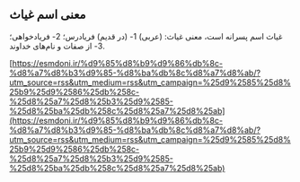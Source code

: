 ## معنی اسم غیاث


غیاث اسم پسرانه است، معنی غیاث: (عربی) 1- (در قدیم) فریادرس؛ 2- فریادخواهی؛ 3- از صفات و نام‌های خداوند.

[https://esmdoni.ir/%d9%85%d8%b9%d9%86%db%8c-%d8%a7%d8%b3%d9%85-%d8%ba%db%8c%d8%a7%d8%ab/?utm_source=rss&utm_medium=rss&utm_campaign=%25d9%2585%25d8%25b9%25d9%2586%25db%258c-%25d8%25a7%25d8%25b3%25d9%2585-%25d8%25ba%25db%258c%25d8%25a7%25d8%25ab](https://esmdoni.ir/%d9%85%d8%b9%d9%86%db%8c-%d8%a7%d8%b3%d9%85-%d8%ba%db%8c%d8%a7%d8%ab/?utm_source=rss&utm_medium=rss&utm_campaign=%25d9%2585%25d8%25b9%25d9%2586%25db%258c-%25d8%25a7%25d8%25b3%25d9%2585-%25d8%25ba%25db%258c%25d8%25a7%25d8%25ab) 
